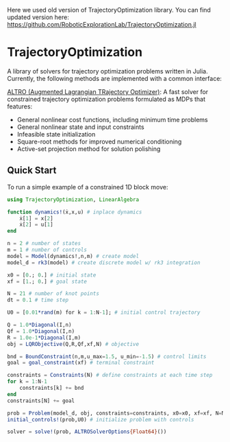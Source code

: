 Here we used old version of TrajectoryOptimization library. You can find updated version here:
https://github.com/RoboticExplorationLab/TrajectoryOptimization.jl



# TrajectoryOptimization

A library of solvers for trajectory optimization problems written in Julia. Currently, the following methods are implemented with a common interface:

[ALTRO (Augmented Lagrangian TRajectory Optimizer)](https://rexlab.stanford.edu/papers/altro-iros.pdf): A fast solver for constrained trajectory optimization problems formulated as MDPs that features:
  * General nonlinear cost functions, including minimum time problems
  * General nonlinear state and input constraints
  * Infeasible state initialization
  * Square-root methods for improved numerical conditioning
  * Active-set projection method for solution polishing



## Quick Start
To run a simple example of a constrained 1D block move:
```julia
using TrajectoryOptimization, LinearAlgebra

function dynamics!(ẋ,x,u) # inplace dynamics
    ẋ[1] = x[2]
    ẋ[2] = u[1]
end

n = 2 # number of states
m = 1 # number of controls
model = Model(dynamics!,n,m) # create model
model_d = rk3(model) # create discrete model w/ rk3 integration

x0 = [0.; 0.] # initial state
xf = [1.; 0.] # goal state

N = 21 # number of knot points
dt = 0.1 # time step

U0 = [0.01*rand(m) for k = 1:N-1]; # initial control trajectory

Q = 1.0*Diagonal(I,n)
Qf = 1.0*Diagonal(I,n)
R = 1.0e-1*Diagonal(I,m)
obj = LQRObjective(Q,R,Qf,xf,N) # objective

bnd = BoundConstraint(n,m,u_max=1.5, u_min=-1.5) # control limits
goal = goal_constraint(xf) # terminal constraint

constraints = Constraints(N) # define constraints at each time step
for k = 1:N-1
    constraints[k] += bnd
end
constraints[N] += goal

prob = Problem(model_d, obj, constraints=constraints, x0=x0, xf=xf, N=N, dt=dt) # construct problem
initial_controls!(prob,U0) # initialize problem with controls

solver = solve!(prob, ALTROSolverOptions{Float64}())
```
